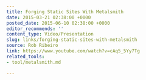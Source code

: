 ```yaml
---
title: Forging Static Sites With Metalsmith
date: 2015-03-21 02:38:00 +0000
posted_date: 2015-06-10 02:38:00 +0000
editor_recommends: ''
content_type: Video/Presentation
slug: links/forging-static-sites-with-metalsmith
source: Rob Ribeiro
link: https://www.youtube.com/watch?v=cAq5_5Yy7Tg
related_tools:
- tool/metalsmith.md

---
```

